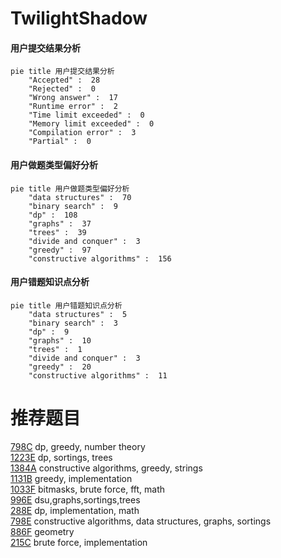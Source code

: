 # TwilightShadow

<!-- tabs:start -->



#### **用户提交结果分析**

```mermaid
pie title 用户提交结果分析
    "Accepted" :  28
    "Rejected" :  0
    "Wrong answer" :  17
    "Runtime error" :  2
    "Time limit exceeded" :  0
    "Memory limit exceeded" :  0
    "Compilation error" :  3
    "Partial" :  0
```

#### **用户做题类型偏好分析**

```mermaid
pie title 用户做题类型偏好分析
    "data structures" :  70
    "binary search" :  9
    "dp" :  108
    "graphs" :  37
    "trees" :  39
    "divide and conquer" :  3
    "greedy" :  97
    "constructive algorithms" :  156
```
#### **用户错题知识点分析**

```mermaid
pie title 用户错题知识点分析
    "data structures" :  5
    "binary search" :  3
    "dp" :  9
    "graphs" :  10
    "trees" :  1
    "divide and conquer" :  3
    "greedy" :  20
    "constructive algorithms" :  11
```



<!-- tabs:end -->
# 推荐题目
[798C](https://codeforces.com/contest/798/problem/C)		dp,
                        greedy,
                        number theory		  
[1223E](https://codeforces.com/contest/1223/problem/E)		dp,
                        sortings,
                        trees		  
[1384A](https://codeforces.com/contest/1384/problem/A)		constructive algorithms,
                        greedy,
                        strings		  
[1131B](https://codeforces.com/contest/1131/problem/B)		greedy,
                        implementation		  
[1033F](https://codeforces.com/contest/1033/problem/F)		bitmasks,
                        brute force,
                        fft,
                        math		  
[996E](https://codeforces.com/contest/996/problem/E)		dsu,graphs,sortings,trees		  
[288E](https://codeforces.com/contest/288/problem/E)		dp,
                        implementation,
                        math		  
[798E](https://codeforces.com/contest/798/problem/E)		constructive algorithms,
                        data structures,
                        graphs,
                        sortings		  
[886F](https://codeforces.com/contest/886/problem/F)		geometry		  
[215C](https://codeforces.com/contest/215/problem/C)		brute force,
                        implementation		  
